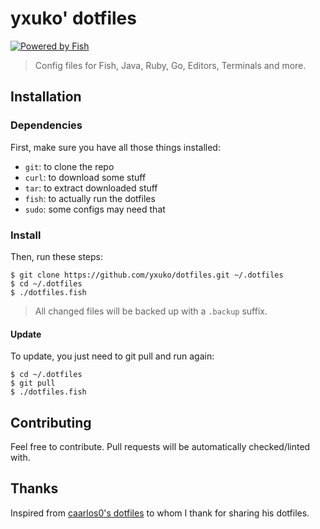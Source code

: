 # yxuko' dotfiles

[![Powered by Fish][ab]][ap]

> Config files for Fish, Java, Ruby, Go, Editors, Terminals and more.

[ap]: https://github.com/getantibody/antibody
[ab]: https://img.shields.io/badge/powered%20by-fish-blue.svg?style=for-the-badge
## Installation

### Dependencies

First, make sure you have all those things installed:

- `git`: to clone the repo
- `curl`: to download some stuff
- `tar`: to extract downloaded stuff
- `fish`: to actually run the dotfiles
- `sudo`: some configs may need that

### Install

Then, run these steps:

```console
$ git clone https://github.com/yxuko/dotfiles.git ~/.dotfiles
$ cd ~/.dotfiles
$ ./dotfiles.fish
```

> All changed files will be backed up with a `.backup` suffix.

#### Update

To update, you just need to git pull and run again:

```console
$ cd ~/.dotfiles
$ git pull
$ ./dotfiles.fish
```
## Contributing

Feel free to contribute. Pull requests will be automatically
checked/linted with.

## Thanks

Inspired from [caarlos0's dotfiles](https://github.com/caarlos0/dotfiles.fish) to whom I thank for sharing his dotfiles.
